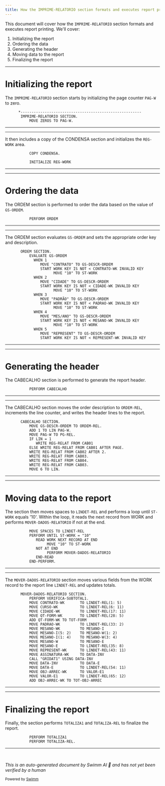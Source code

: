 ```yaml
---
title: How the IMPRIME-RELATORIO section formats and executes report printing
---
```

This document will cover how the <SwmToken path="src/oep/oep053.cbl" pos="835:1:3" line-data="       IMPRIME-RELATORIO SECTION.">`IMPRIME-RELATORIO`</SwmToken> section formats and executes report printing. We'll cover:

1. Initializing the report
2. Ordering the data
3. Generating the header
4. Moving data to the report
5. Finalizing the report

<SwmSnippet path="/src/oep/oep053.cbl" line="834">

---

# Initializing the report

The <SwmToken path="src/oep/oep053.cbl" pos="835:1:3" line-data="       IMPRIME-RELATORIO SECTION.">`IMPRIME-RELATORIO`</SwmToken> section starts by initializing the page counter <SwmToken path="src/oep/oep053.cbl" pos="836:7:9" line-data="           MOVE ZEROS TO PAG-W.">`PAG-W`</SwmToken> to zero.

```cobol
      *-------------------------------------------------------
       IMPRIME-RELATORIO SECTION.
           MOVE ZEROS TO PAG-W.

```

---

</SwmSnippet>

<SwmSnippet path="/src/oep/oep053.cbl" line="838">

---

It then includes a copy of the CONDENSA section and initializes the <SwmToken path="src/oep/oep053.cbl" pos="840:3:5" line-data="           INITIALIZE REG-WORK">`REG-WORK`</SwmToken> area.

```cobol
           COPY CONDENSA.

           INITIALIZE REG-WORK
```

---

</SwmSnippet>

<SwmSnippet path="/src/oep/oep053.cbl" line="841">

---

# Ordering the data

The ORDEM section is performed to order the data based on the value of <SwmToken path="src/oep/oep053.cbl" pos="651:3:5" line-data="           EVALUATE GS-ORDEM">`GS-ORDEM`</SwmToken>.

```cobol
           PERFORM ORDEM
```

---

</SwmSnippet>

<SwmSnippet path="/src/oep/oep053.cbl" line="650">

---

The ORDEM section evaluates <SwmToken path="src/oep/oep053.cbl" pos="651:3:5" line-data="           EVALUATE GS-ORDEM">`GS-ORDEM`</SwmToken> and sets the appropriate order key and description.

```cobol
       ORDEM SECTION.
           EVALUATE GS-ORDEM
             WHEN 1
                MOVE "CONTRATO" TO GS-DESCR-ORDEM
                START WORK KEY IS NOT < CONTRATO-WK INVALID KEY
                      MOVE "10" TO ST-WORK
             WHEN 2
                MOVE "CIDADE" TO GS-DESCR-ORDEM
                START WORK KEY IS NOT < CIDADE-WK INVALID KEY
                      MOVE "10" TO ST-WORK
             WHEN 3
                MOVE "PADRÃO" TO GS-DESCR-ORDEM
                START WORK KEY IS NOT < PADRAO-WK INVALID KEY
                      MOVE "10" TO ST-WORK
             WHEN 4
                MOVE "MES/ANO" TO GS-DESCR-ORDEM
                START WORK KEY IS NOT < MESANO-WK INVALID KEY
                      MOVE "10" TO ST-WORK
             WHEN 5
                MOVE "REPRESENT" TO GS-DESCR-ORDEM
                START WORK KEY IS NOT < REPRESENT-WK INVALID KEY
```

---

</SwmSnippet>

<SwmSnippet path="/src/oep/oep053.cbl" line="843">

---

# Generating the header

The CABECALHO section is performed to generate the report header.

```cobol
           PERFORM CABECALHO
```

---

</SwmSnippet>

<SwmSnippet path="/src/oep/oep053.cbl" line="992">

---

The CABECALHO section moves the order description to <SwmToken path="src/oep/oep053.cbl" pos="993:11:13" line-data="           MOVE GS-DESCR-ORDEM TO ORDEM-REL.">`ORDEM-REL`</SwmToken>, increments the line counter, and writes the header lines to the report.

```cobol
       CABECALHO SECTION.
           MOVE GS-DESCR-ORDEM TO ORDEM-REL.
           ADD 1 TO LIN PAG-W.
           MOVE PAG-W TO PG-REL.
           IF LIN = 1
              WRITE REG-RELAT FROM CAB01
           ELSE WRITE REG-RELAT FROM CAB01 AFTER PAGE.
           WRITE REG-RELAT FROM CAB02 AFTER 2.
           WRITE REG-RELAT FROM CAB03.
           WRITE REG-RELAT FROM CAB04.
           WRITE REG-RELAT FROM CAB03.
           MOVE 6 TO LIN.
```

---

</SwmSnippet>

<SwmSnippet path="/src/oep/oep053.cbl" line="844">

---

# Moving data to the report

The section then moves spaces to <SwmToken path="src/oep/oep053.cbl" pos="844:7:9" line-data="           MOVE SPACES TO LINDET-REL">`LINDET-REL`</SwmToken> and performs a loop until <SwmToken path="src/oep/oep053.cbl" pos="845:5:7" line-data="           PERFORM UNTIL ST-WORK = &quot;10&quot;">`ST-WORK`</SwmToken> equals '10'. Within the loop, it reads the next record from WORK and performs <SwmToken path="src/oep/oep053.cbl" pos="849:3:7" line-data="                   PERFORM MOVER-DADOS-RELATORIO">`MOVER-DADOS-RELATORIO`</SwmToken> if not at the end.

```cobol
           MOVE SPACES TO LINDET-REL
           PERFORM UNTIL ST-WORK = "10"
              READ WORK NEXT RECORD AT END
                   MOVE "10" TO ST-WORK
              NOT AT END
                   PERFORM MOVER-DADOS-RELATORIO
              END-READ
           END-PERFORM.
```

---

</SwmSnippet>

<SwmSnippet path="/src/oep/oep053.cbl" line="892">

---

The <SwmToken path="src/oep/oep053.cbl" pos="892:1:5" line-data="       MOVER-DADOS-RELATORIO SECTION.">`MOVER-DADOS-RELATORIO`</SwmToken> section moves various fields from the WORK record to the report line <SwmToken path="src/oep/oep053.cbl" pos="894:9:11" line-data="           MOVE CONTRATO-WK       TO LINDET-REL(1: 5)">`LINDET-REL`</SwmToken> and updates totals.

```cobol
       MOVER-DADOS-RELATORIO SECTION.
           PERFORM VERIFICA-SUBTOTAL1.
           MOVE CONTRATO-WK       TO LINDET-REL(1: 5)
           MOVE CURSO-WK          TO LINDET-REL(6: 11)
           MOVE CIDADE-WK         TO LINDET-REL(17: 11)
           MOVE QT-FORM-WK        TO LINDET-REL(28: 5)
           ADD QT-FORM-WK TO TOT-FORM
           MOVE PADRAO-WK         TO LINDET-REL(33: 2)
           MOVE MESANO-WK         TO MESANO-I
           MOVE MESANO-I(5: 2)    TO MESANO-W(1: 2)
           MOVE MESANO-I(1: 4)    TO MESANO-W(3: 4)
           MOVE MESANO-W          TO MESANO-E
           MOVE MESANO-E          TO LINDET-REL(35: 8)
           MOVE REPRESENT-WK      TO LINDET-REL(43: 11)
           MOVE ASSINATURA-WK     TO DATA-INV
           CALL "GRIDAT1" USING DATA-INV
           MOVE DATA-INV          TO DATA-E
           MOVE DATA-E            TO LINDET-REL(54: 11)
           MOVE OBJ-ARREC-WK      TO VALOR-E1
           MOVE VALOR-E1          TO LINDET-REL(65: 12)
           ADD OBJ-ARREC-WK TO TOT-OBJ-ARREC
```

---

</SwmSnippet>

<SwmSnippet path="/src/oep/oep053.cbl" line="852">

---

# Finalizing the report

Finally, the section performs <SwmToken path="src/oep/oep053.cbl" pos="852:3:3" line-data="           PERFORM TOTALIZA1">`TOTALIZA1`</SwmToken> and <SwmToken path="src/oep/oep053.cbl" pos="853:3:5" line-data="           PERFORM TOTALIZA-REL.">`TOTALIZA-REL`</SwmToken> to finalize the report.

```cobol
           PERFORM TOTALIZA1
           PERFORM TOTALIZA-REL.
```

---

</SwmSnippet>

&nbsp;

*This is an auto-generated document by Swimm AI 🌊 and has not yet been verified by a human*

<SwmMeta version="3.0.0" repo-id="Z2l0aHViJTNBJTNBa2VsbG8lM0ElM0Fzd2ltbWlv" repo-name="kello"><sup>Powered by [Swimm](/)</sup></SwmMeta>
